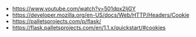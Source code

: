 - https://www.youtube.com/watch?v=501dpx2IjGY
- https://developer.mozilla.org/en-US/docs/Web/HTTP/Headers/Cookie
- https://palletsprojects.com/p/flask/
- https://flask.palletsprojects.com/en/1.1.x/quickstart/#cookies
